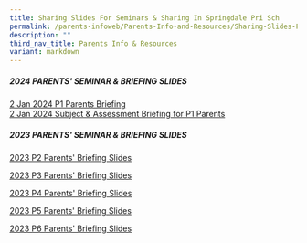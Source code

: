 ```yaml
---
title: Sharing Slides For Seminars & Sharing In Springdale Pri Sch
permalink: /parents-infoweb/Parents-Info-and-Resources/Sharing-Slides-For-Seminars-and-Sharing/
description: ""
third_nav_title: Parents Info & Resources
variant: markdown
---
```

#####  2024 PARENTS' SEMINAR &amp; BRIEFING SLIDES 
[2 Jan 2024 P1 Parents Briefing](/files/2_Jan_Subject___Assessment_Briefing_for_P1_Parents_MTL___Assessment_Matters.pdf)<br>
[2 Jan 2024 Subject &amp; Assessment Briefing for P1 Parents]([file://d1262pmoe01/media/2024%20Open%20Storage/EVENT/P1(2024)%20First%20Day%20of%20School/Resources%20for%20P1%20Parents%20(PG%20&amp;%20Website)/PDF%20files/2%20Jan%20Sub%20&amp;%20Assessment%20Briefing%20for%20P1%20Parents%202024.pdf])

#####  2023 PARENTS' SEMINAR &amp; BRIEFING SLIDES 
[2023 P2 Parents' Briefing Slides](/files/2023%20P2%20Parents'%20Briefing.pdf)

[2023 P3 Parents' Briefing Slides](/files/2023%20P3%20Parents'%20Briefing.pdf)

[2023 P4 Parents' Briefing Slides](/files/2023%20P4%20Parents'%20Briefing.pdf)

[2023 P5 Parents' Briefing Slides](/files/2023%20P5%20Parents'%20Briefing.pdf)

[2023 P6 Parents' Briefing Slides](/files/2023%20P6%20Parents'%20Briefing.pdf)